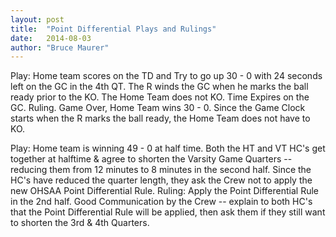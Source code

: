 ```yaml
---
layout: post
title:  "Point Differential Plays and Rulings"
date:   2014-08-03
author: "Bruce Maurer"
---
```


Play: Home team scores on the TD and Try to go up 30 - 0 with 24 seconds left on
the GC in the 4th QT. The R winds the GC when he marks the ball ready prior to
the KO. The Home Team does not KO. Time Expires on the GC. Ruling. Game Over,
Home Team wins 30 - 0. Since the Game Clock starts when the R marks the ball
ready, the Home Team does not have to KO.

Play: Home team is winning 49 - 0 at half time. Both the HT and VT HC's get
together at halftime & agree to shorten the Varsity Game Quarters -- reducing
them from 12 minutes to 8 minutes in the second half. Since the HC's have
reduced the quarter length, they ask the Crew not to apply the new OHSAA Point
Differential Rule. Ruling: Apply the Point Differential Rule in the 2nd half.
Good Communication by the Crew -- explain to both HC's that the Point
Differential Rule will be applied, then ask them if they still want to shorten
the 3rd & 4th Quarters.
